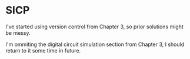 # SICP 

I've started using version control from Chapter 3, so prior solutions might be
messy.

I'm ommiting the digital circuit simulation section from Chapter 3, I should
return to it some time in future.

